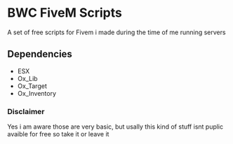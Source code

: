 # BWC FiveM Scripts
A set of free scripts for Fivem i made during the time of me running servers

## Dependencies
- ESX
- Ox_Lib
- Ox_Target
- Ox_Inventory

### Disclaimer
Yes i am aware those are very basic, but usally this kind of stuff isnt puplic avaible for free so take it or leave it
